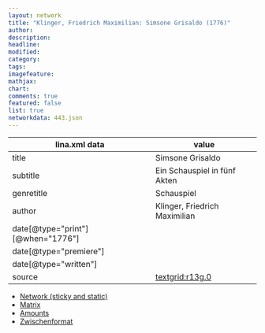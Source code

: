 ```yaml
---
layout: network
title: "Klinger, Friedrich Maximilian: Simsone Grisaldo (1776)"
author:
description:
headline:
modified:
category:
tags:
imagefeature: 
mathjax: 
chart: 
comments: true
featured: false
list: true
networkdata: 443.json
---
```

lina.xml data  | value
------------- | -------------
title|Simsone Grisaldo
subtitle|Ein Schauspiel in fünf Akten
genretitle|Schauspiel
author|Klinger, Friedrich Maximilian
date[@type="print"][@when="1776"]|
date[@type="premiere"]|
date[@type="written"]|
source|[textgrid:r13g.0](https://textgridlab.org/1.0/tgcrud-public/rest/textgrid:r13g.0/data)



* [Network (sticky and static)](/network443)
* [Matrix](/matrix443)
* [Amounts](/amount443)
* [Zwischenformat](/lina443 )
